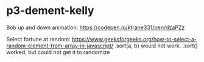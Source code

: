 # p3-dement-kelly

Bob up and down animation: https://codepen.io/ktrane331/pen/dzaPZz

Select fortune at random: https://www.geeksforgeeks.org/how-to-select-a-random-element-from-array-in-javascript/ 
.sort(a, b) would not work. 
.sort() worked, but could not get it to randomize

